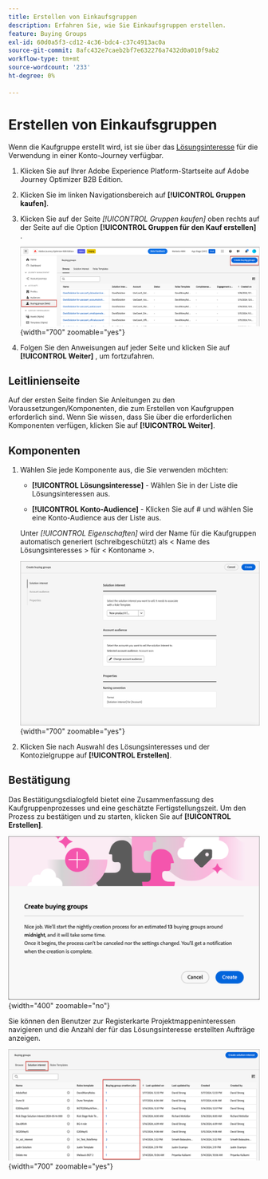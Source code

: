 ```yaml
---
title: Erstellen von Einkaufsgruppen
description: Erfahren Sie, wie Sie Einkaufsgruppen erstellen.
feature: Buying Groups
exl-id: 60d0a5f3-cd12-4c36-bdc4-c37c4913ac0a
source-git-commit: 8afc432e7caeb2bf7e632276a7432d0a010f9ab2
workflow-type: tm+mt
source-wordcount: '233'
ht-degree: 0%

---
```



# Erstellen von Einkaufsgruppen

Wenn die Kaufgruppe erstellt wird, ist sie über das [Lösungsinteresse](./solution-interests.md) für die Verwendung in einer Konto-Journey verfügbar.

1. Klicken Sie auf Ihrer Adobe Experience Platform-Startseite auf Adobe Journey Optimizer B2B Edition.

1. Klicken Sie im linken Navigationsbereich auf **[!UICONTROL Gruppen kaufen]**.

1. Klicken Sie auf der Seite _[!UICONTROL Gruppen kaufen]_ oben rechts auf der Seite auf die Option **[!UICONTROL Gruppen für den Kauf erstellen]** .

   ![Klicken Sie auf &quot;Kaufgruppen erstellen&quot;](./assets/buying-groups-create.png){width="700" zoomable="yes"}

1. Folgen Sie den Anweisungen auf jeder Seite und klicken Sie auf **[!UICONTROL Weiter]** , um fortzufahren.

## Leitlinienseite

Auf der ersten Seite finden Sie Anleitungen zu den Voraussetzungen/Komponenten, die zum Erstellen von Kaufgruppen erforderlich sind. Wenn Sie wissen, dass Sie über die erforderlichen Komponenten verfügen, klicken Sie auf **[!UICONTROL Weiter]**.

## Komponenten

1. Wählen Sie jede Komponente aus, die Sie verwenden möchten:

   * **[!UICONTROL Lösungsinteresse]** - Wählen Sie in der Liste die Lösungsinteressen aus.

   * **[!UICONTROL Konto-Audience]** - Klicken Sie auf # und wählen Sie eine Konto-Audience aus der Liste aus.

   Unter _[!UICONTROL Eigenschaften]_ wird der Name für die Kaufgruppen automatisch generiert (schreibgeschützt) als &lt; Name des Lösungsinteresses > für &lt; Kontoname >.

   ![Klicken Sie auf &quot;Kaufgruppen erstellen&quot;](./assets/buying-groups-create-components.png){width="700" zoomable="yes"}

1. Klicken Sie nach Auswahl des Lösungsinteresses und der Kontozielgruppe auf **[!UICONTROL Erstellen]**.

## Bestätigung

Das Bestätigungsdialogfeld bietet eine Zusammenfassung des Kaufgruppenprozesses und eine geschätzte Fertigstellungszeit. Um den Prozess zu bestätigen und zu starten, klicken Sie auf **[!UICONTROL Erstellen]**.

![Bestätigungsdialogfeld für Einkaufsgruppen erstellen](./assets/buying-groups-create-confirm.png){width="400" zoomable="no"}

Sie können den Benutzer zur Registerkarte Projektmappeninteressen navigieren und die Anzahl der für das Lösungsinteresse erstellten Aufträge anzeigen.

![Klicken Sie auf &quot;Kaufgruppen erstellen&quot;](./assets/solution-interest-buying-group-jobs.png){width="700" zoomable="yes"}

<!-- Other buying group activities:

Member of buying group.
Assign a member of the buying group.
Remove a member of the buying group. -->
